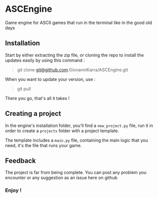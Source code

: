 # ASCEngine
Game engine for ASCII games that run in the terminal like in the good old days

## Installation

Start by either extracting the zip file, or cloning the repo to install the updates easily by using this command :

> git clone git@github.com:GiovanniKarra/ASCEngine.git

When you want to update your version, use : 

> git pull

There you go, that's all it takes !


## Creating a project

In the engine's installation folder, you'll find a `new_project.py` file, run it in order to create a `projects` folder with a project template.

The template includes a `main.py` file, containing the main logic that you need, it's the file that runs your game.


## Feedback

The project is far from being complete. You can post any problem you encounter or any suggestion as an issue here on github

### Enjoy !
